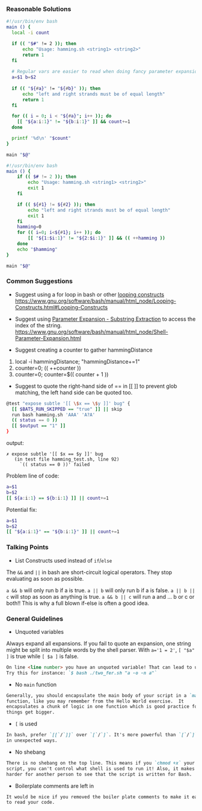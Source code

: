 ### Reasonable Solutions

```bash
#!/usr/bin/env bash
main () {
  local -i count

  if (( "$#" != 2 )); then
      echo "Usage: hamming.sh <string1> <string2>"
      return 1
  fi
  
  # Regular vars are easier to read when doing fancy parameter expansion.
  a=$1 b=$2 
  
  if (( "${#a}" != "${#b}" )); then
      echo "left and right strands must be of equal length"
      return 1
  fi

  for (( i = 0; i < "${#a}"; i++ )); do
    [[ "${a:i:1}" != "${b:i:1}" ]] && count+=1
  done

  printf '%d\n' "$count"
}

main "$@"
```
```bash
#!/usr/bin/env bash
main () {
    if (( $# != 2 )); then 
        echo "Usage: hamming.sh <string1> <string2>"
        exit 1
    fi

    if (( ${#1} != ${#2} )); then
        echo "left and right strands must be of equal length"
        exit 1
    fi
    hamming=0
    for (( i=0; i<${#1}; i++ )); do
        [[ "${1:$i:1}" != "${2:$i:1}" ]] && (( ++hamming ))
    done
    echo "$hamming"
}

main "$@"
```

### Common Suggestions

* Suggest using a for loop in bash or other [looping constructs](https://www.gnu.org/software/bash/manual/html_node/Looping-Constructs.html#Looping-Constructs) https://www.gnu.org/software/bash/manual/html_node/Looping-Constructs.html#Looping-Constructs

* Suggest using [Parameter Expansion - Substring Extraction](https://www.gnu.org/software/bash/manual/html_node/Shell-Parameter-Expansion.html) to access the index of the string. https://www.gnu.org/software/bash/manual/html_node/Shell-Parameter-Expansion.html

* Suggest creating a counter to gather hammingDistance
1) local -i hammingDistance; "hammingDistance+=1"
2) counter=0; (( ++counter ))
3) counter=0; counter=$(( counter + 1 ))

* Suggest to quote the right-hand side of == in [[ ]] to prevent glob matching, the left hand side can be quoted too.
```bash
@test "expose subtle '[[ \$x == \$y ]]' bug" {
  [[ $BATS_RUN_SKIPPED == "true" ]] || skip
  run bash hamming.sh 'AAA' 'A?A'
  (( status == 0 ))
  [[ $output == "1" ]]
}
```
output:
```
✗ expose subtle '[[ $x == $y ]]' bug
   (in test file hamming_test.sh, line 92)
     `(( status == 0 ))' failed
```
Problem line of code: 
```bash
a=$1
b=$2
[[ ${a:i:1} == ${b:i:1} ]] || count+=1
```
Potential fix:
```bash
a=$1
b=$2
[[ "${a:i:1}" == "${b:i:1}" ]] || count+=1
```

### Talking Points

* List Constructs used instead of `if`/`else`

The `&&` and `||` in bash are short-circuit logical operators. They stop evaluating as soon as possible.

`a && b` will only run b if a is true. `a || b` will only run b if a is false. `a || b || c` will stop as soon as anything is true. `a && b || c` will run a and ... b or c or both!! This is why a full blown if-else is often a good idea.

### General Guidelines

* Unquoted variables

Always expand all expansions. If you fail to quote an expansion, one string might be split into multiple words by the shell parser. With `a='1 = 2'`, `[ "$a" ]` is true while `[ $a ]` is false.

```md
On line <line number> you have an unquoted variable! That can lead to unexpected behavior.
Try this for instance: `$ bash ./two_fer.sh "a -o -n a"`
```

* No `main` function

```md
Generally, you should encapsulate the main body of your script in a `main`
function, like you may remember from the Hello World exercise.  It
encapsulates a chunk of logic in one function which is good practice for when
things get bigger.
```

* `[` is used

```md
In bash, prefer `[[`/`]]` over `[`/`]`. It's more powerful than `[`/`]` and less likely to act
in unexpected ways.
```

* No shebang

```md
There is no shebang on the top line. This means if you `chmod +x` your
script, you can't control what shell is used to run it! Also, it makes it
harder for another person to see that the script is written for Bash.
```

* Boilerplate comments are left in

```md
It would be nice if you removed the boiler plate comments to make it easier
to read your code.
```
